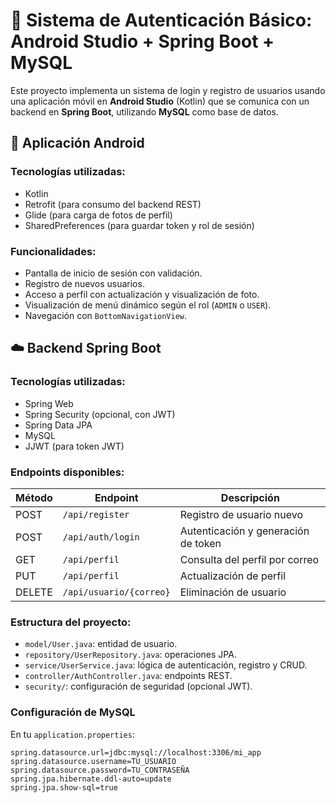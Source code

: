 # 🔐 Sistema de Autenticación Básico: Android Studio + Spring Boot + MySQL

Este proyecto implementa un sistema de login y registro de usuarios usando una aplicación móvil en **Android Studio** (Kotlin) que se comunica con un backend en **Spring Boot**, utilizando **MySQL** como base de datos.

## 📱 Aplicación Android

### Tecnologías utilizadas:
- Kotlin
- Retrofit (para consumo del backend REST)
- Glide (para carga de fotos de perfil)
- SharedPreferences (para guardar token y rol de sesión)

### Funcionalidades:
- Pantalla de inicio de sesión con validación.
- Registro de nuevos usuarios.
- Acceso a perfil con actualización y visualización de foto.
- Visualización de menú dinámico según el rol (`ADMIN` o `USER`).
- Navegación con `BottomNavigationView`.

## ☁️ Backend Spring Boot

### Tecnologías utilizadas:
- Spring Web
- Spring Security (opcional, con JWT)
- Spring Data JPA
- MySQL
- JJWT (para token JWT)

### Endpoints disponibles:

| Método | Endpoint             | Descripción                          |
|--------|----------------------|--------------------------------------|
| POST   | `/api/register`      | Registro de usuario nuevo            |
| POST   | `/api/auth/login`    | Autenticación y generación de token  |
| GET    | `/api/perfil`        | Consulta del perfil por correo       |
| PUT    | `/api/perfil`        | Actualización de perfil              |
| DELETE | `/api/usuario/{correo}` | Eliminación de usuario            |

### Estructura del proyecto:

- `model/User.java`: entidad de usuario.
- `repository/UserRepository.java`: operaciones JPA.
- `service/UserService.java`: lógica de autenticación, registro y CRUD.
- `controller/AuthController.java`: endpoints REST.
- `security/`: configuración de seguridad (opcional JWT).

### Configuración de MySQL

En tu `application.properties`:

```properties
spring.datasource.url=jdbc:mysql://localhost:3306/mi_app
spring.datasource.username=TU_USUARIO
spring.datasource.password=TU_CONTRASEÑA
spring.jpa.hibernate.ddl-auto=update
spring.jpa.show-sql=true
